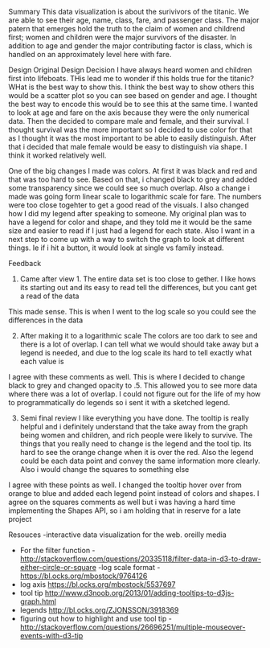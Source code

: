 Summary
This data visualization is about the surivivors of the titanic.
We are able to see their age, name, class, fare, and passenger class.
The major patern that emerges hold the truth to the claim of women and childrend first;
women and children were the major survivors of the disaster.
In addition to age and gender the major contributing factor is class,
which is handled on an approximately level here with fare.

Design
Original Design Decision
I have always heard women and children first into lifeboats. THis lead me to 
wonder if this holds true for the titanic? WHat is the best way to show this.
I think the best way to show others this would be a scatter plot so you can
see based on gender and age. I thought the best way to encode this would be to 
see this at the same time. I wanted to look at age and fare on the axis because
they were the only numerical data. Then the decided to compare male and female,
and their survival. I thought survival was the more important so I decided to use color
for that as I thought it was the most important to be able to easily distinguish. After that
i decided that male female would be easy to distinguish via shape. I think it worked relatively
well.

One of the big changes I made was colors. At first it was black and
red and that was too hard to see. Based on that, i changed black to grey and added some
transparency since we could see so much overlap. Also a change i made was going form
linear scale to logarithmic scale for fare. The numbers were too close togehter to get a good
read of the visuals. I also changed how I did my legend after speaking to someone.
My original plan was to have a legend for color and shape, and they told me it would be the 
same size and easier to read if I just had a legend for each state.
Also I want in a next step to come up with a way to switch the graph to look
at different things. Ie if i hit a button, it would look at single vs family instead.

Feedback
1. Came after view 1. 
The entire data set is too close to gether. I like hows its starting
out and its easy to read tell the differences, but you cant get a read of the data

This made sense. This is when I went to the log scale so you could see
the differences in the data

2. After making it to a logarithmic scale
The colors are too dark to see and there is a lot of overlap.
I can tell what we would should take away but a legend is needed, and 
due to the log scale its hard to tell exactly what each value is

I agree with these comments as well. This is where I decided to change black to grey
and changed opacity to .5. This allowed you to see more data where there was a lot
of overlap. I could not figure out for the life of my how to programmatically do legends 
so i sent it with a sketched legend.

3. Semi final review
I like everything you have done. The tooltip is really helpful and i definitely understand
that the take away from the graph being women and children, and rich people were likely to
survive. The things that you really need to change is the legend and the tool tip.
Its hard to see the orange change when it is over the red. Also the legend could be each data point
and convey the same information more clearly. Also i would change the squares to something else

I agree with these points as well. I changed the tooltip hover over from orange
to blue and added each legend point instead of colors and shapes. I agree on the squares comments
as well but i was having a hard time implementing the Shapes API, so i am holding that in reserve
for a late project

Resouces
-interactive data visualization for the web. oreilly media
- For the filter function - http://stackoverflow.com/questions/20335118/filter-data-in-d3-to-draw-either-circle-or-square
-log scale format - https://bl.ocks.org/mbostock/9764126
- log axis https://bl.ocks.org/mbostock/5537697
- tool tip http://www.d3noob.org/2013/01/adding-tooltips-to-d3js-graph.html
- legends http://bl.ocks.org/ZJONSSON/3918369
- figuring out how to highlight and use tool tip - 
http://stackoverflow.com/questions/26696251/multiple-mouseover-events-with-d3-tip
